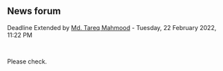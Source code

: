 <h2>News forum</h2><a href="https://moodle.cse.buet.ac.bd/user/view.php?id=1767&course=651"></a>
Deadline Extended
by <a href="https://moodle.cse.buet.ac.bd/user/view.php?id=1767&course=651">Md. Tareq Mahmood</a> - Tuesday, 22 February 2022, 11:22 PM


 

Please check.






